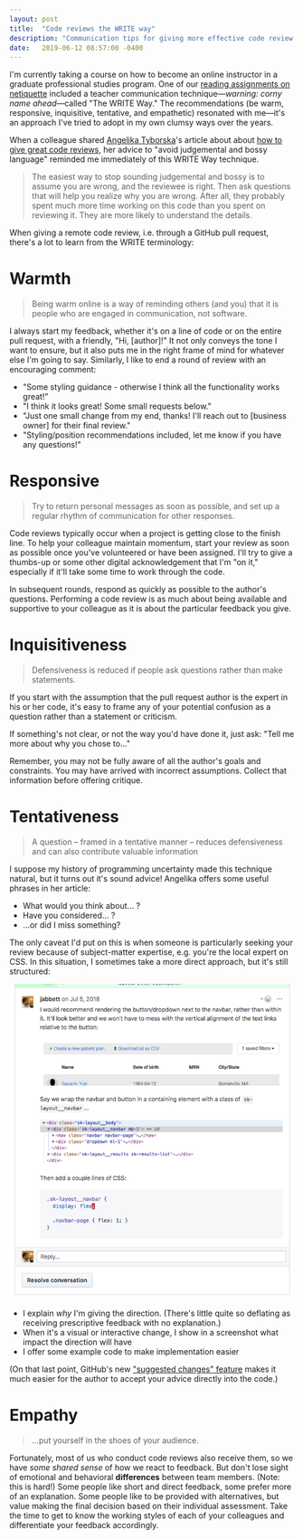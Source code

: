 ```yaml
---
layout: post
title:  "Code reviews the WRITE way"
description: "Communication tips for giving more effective code review comments"
date:   2019-06-12 08:57:00 -0400
---
```


I'm currently taking a course on how to become an online instructor in a
graduate professional studies program. One of our [reading assignments on netiquette](https://www.duq.edu/about/centers-and-institutes/center-for-teaching-excellence/teaching-and-learning/netiquette-for-online-learning)
included a teacher communication technique&mdash;_warning: corny name ahead_&mdash;called
"The WRITE Way." The recommendations (be warm, responsive, inquisitive, tentative, and empathetic) resonated with me&mdash;it's an approach
I've tried to adopt in my own clumsy ways over the years.

When a colleague shared [Angelika Tyborska](https://twitter.com/atyborska93)'s
article about about [how to give great code reviews](https://dev.to/atyborska93/how-to-give-great-code-reviews-44jg),
her advice to "avoid judgemental and bossy language" reminded me immediately of
this WRITE Way technique.

> The easiest way to stop sounding judgemental and bossy is to assume you are wrong, and the reviewee is right. Then ask questions that will help you realize why you are wrong. After all, they probably spent much more time working on this code than you spent on reviewing it. They are more likely to understand the details.

When giving a remote code review, i.e. through a GitHub pull request, there's a lot to learn from the WRITE terminology:

# Warmth

> Being warm online is a way of reminding others (and you) that it is people who are engaged in communication, not software.

I always start my feedback, whether it's on a line of code or on the entire pull
request, with a friendly, "Hi, [author]!" It not only conveys the tone I want to
ensure, but it also puts me in the right frame of mind for whatever else I'm
going to say. Similarly, I like to end a round of review with an encouraging
comment:

* "Some styling guidance - otherwise I think all the functionality works great!"
* "I think it looks great! Some small requests below."
* "Just one small change from my end, thanks! I'll reach out to [business owner] for their final review."
* "Styling/position recommendations included, let me know if you have any questions!"

# Responsive

> Try to return personal messages as soon as possible, and set up a regular rhythm of communication for other responses.

Code reviews typically occur when a project is getting close to the finish line. To 
help your colleague maintain momentum, start your review as soon as possible once
you've volunteered or have been assigned. I'll try to give a thumbs-up or some other 
digital acknowledgement that I'm "on it," especially if it'll take some time
to work through the code.

In subsequent rounds, respond as quickly as possible to the author's questions. 
Performing a code review is as much about being available and supportive to your 
colleague as it is about the particular feedback you give.

# Inquisitiveness

> Defensiveness is reduced if people ask questions rather than make statements.

If you start with the assumption that the pull request author is the expert
in his or her code, it's easy to frame any of your potential confusion as a question
rather than a statement or criticism.

If something's not clear, or not the way you'd have done it, just ask: "Tell me more about why you chose to..."

Remember, you may not be fully aware of all the author's goals and constraints. You
may have arrived with incorrect assumptions. Collect that information before
offering critique.

# Tentativeness

> A question – framed in a tentative manner – reduces defensiveness and can also contribute valuable information

I suppose my history of programming uncertainty made this technique natural, but it turns out it's sound advice!
Angelika offers some useful phrases in her article:

* What would you think about... ?
* Have you considered... ?
* ...or did I miss something?

The only caveat I'd put on this is when someone is particularly seeking your review because of
subject-matter expertise, e.g. you're the local expert on CSS. In this situation, I sometimes
take a more direct approach, but it's still structured:

![Example code review comment](/assets/images/code_review_comment.png)

* I explain _why_ I'm giving the direction. (There's little quite so deflating as receiving prescriptive feedback with no explanation.)
* When it's a visual or interactive change, I show in a screenshot what impact the direction will have
* I offer some example code to make implementation easier

(On that last point, GitHub's new ["suggested changes" feature](https://help.github.com/en/articles/incorporating-feedback-in-your-pull-request) makes it much easier
for the author to accept your advice directly into the code.)

# Empathy

> ...put yourself in the shoes of your audience.

Fortunately, most of us who conduct code reviews also receive them, so we have _some shared sense_ of
how we react to feedback. But don't lose sight of emotional and behavioral **differences** between
team members. (Note: this is hard!) Some people like short and direct feedback, some prefer more of an explanation.
Some people like to be provided with alternatives, but value making the final decision based
on their individual assessment. Take the time to get to know the working styles of each of your
colleagues and differentiate your feedback accordingly.